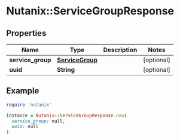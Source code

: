 # Nutanix::ServiceGroupResponse

## Properties

| Name | Type | Description | Notes |
| ---- | ---- | ----------- | ----- |
| **service_group** | [**ServiceGroup**](ServiceGroup.md) |  | [optional] |
| **uuid** | **String** |  | [optional] |

## Example

```ruby
require 'nutanix'

instance = Nutanix::ServiceGroupResponse.new(
  service_group: null,
  uuid: null
)
```

